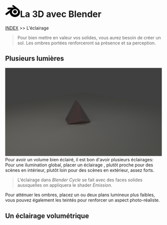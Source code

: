 # ![logo blender](src/blender.png)La 3D avec Blender
[INDEX](readme.md) >> L'éclairage


>Pour bien mettre en valeur vos solides, vous aurez besoin de créer un sol. Les ombres portées renforceront sa présence et sa perception.

## Plusieurs lumières

![trois lumières](src/three-lights.png)
Pour avoir un volume bien éclairé, il est bon d'avoir plusieurs éclairages:
Pour une ilumination global, placer un éclairage , plutôt proche pour des scènes en intérieur, plutôt loin pour des scènes en extérieur, assez forts.

>L'éclairage dans *Blender Cycle* se fait avec des faces solides ausxquelles on appliquera le shader *Emission*.

Pour atténuer les ombres, placez un ou deux plans lumineux plus faibles, vous pouvez également les teintés pour renforcer un aspect photo-réaliste.

## Un éclairage volumétrique
